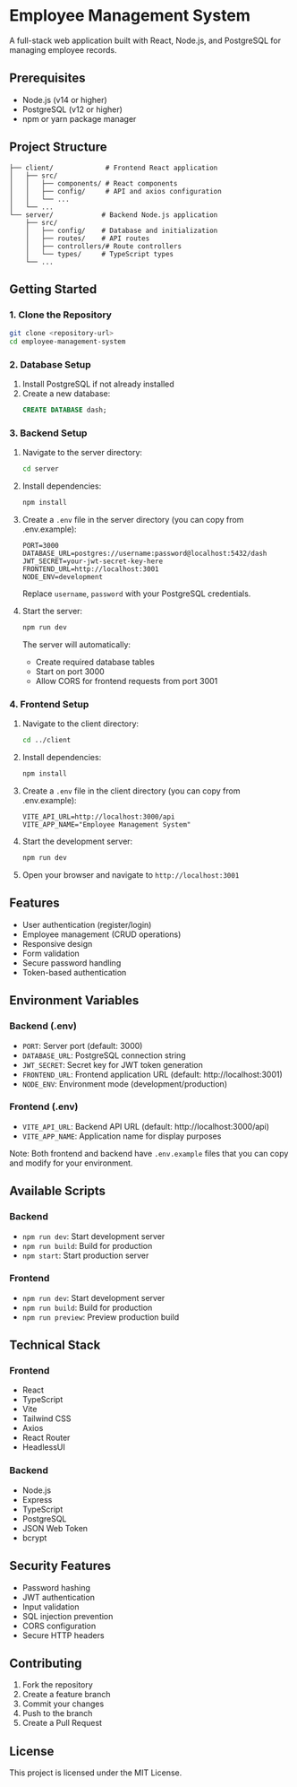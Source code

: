 # Employee Management System

A full-stack web application built with React, Node.js, and PostgreSQL for managing employee records.

## Prerequisites

- Node.js (v14 or higher)
- PostgreSQL (v12 or higher)
- npm or yarn package manager

## Project Structure

```
├── client/             # Frontend React application
│   ├── src/
│   │   ├── components/ # React components
│   │   ├── config/     # API and axios configuration
│   │   └── ...
│   └── ...
└── server/            # Backend Node.js application
    ├── src/
    │   ├── config/    # Database and initialization
    │   ├── routes/    # API routes
    │   ├── controllers/# Route controllers
    │   └── types/     # TypeScript types
    └── ...
```

## Getting Started

### 1. Clone the Repository

```bash
git clone <repository-url>
cd employee-management-system
```

### 2. Database Setup

1. Install PostgreSQL if not already installed
2. Create a new database:
   ```sql
   CREATE DATABASE dash;
   ```

### 3. Backend Setup

1. Navigate to the server directory:

   ```bash
   cd server
   ```

2. Install dependencies:

   ```bash
   npm install
   ```

3. Create a `.env` file in the server directory (you can copy from .env.example):

   ```env
   PORT=3000
   DATABASE_URL=postgres://username:password@localhost:5432/dash
   JWT_SECRET=your-jwt-secret-key-here
   FRONTEND_URL=http://localhost:3001
   NODE_ENV=development
   ```

   Replace `username`, `password` with your PostgreSQL credentials.

4. Start the server:
   ```bash
   npm run dev
   ```
   The server will automatically:
   - Create required database tables
   - Start on port 3000
   - Allow CORS for frontend requests from port 3001

### 4. Frontend Setup

1. Navigate to the client directory:

   ```bash
   cd ../client
   ```

2. Install dependencies:

   ```bash
   npm install
   ```

3. Create a `.env` file in the client directory (you can copy from .env.example):

   ```env
   VITE_API_URL=http://localhost:3000/api
   VITE_APP_NAME="Employee Management System"
   ```

4. Start the development server:

   ```bash
   npm run dev
   ```

5. Open your browser and navigate to `http://localhost:3001`

## Features

- User authentication (register/login)
- Employee management (CRUD operations)
- Responsive design
- Form validation
- Secure password handling
- Token-based authentication

## Environment Variables

### Backend (.env)

- `PORT`: Server port (default: 3000)
- `DATABASE_URL`: PostgreSQL connection string
- `JWT_SECRET`: Secret key for JWT token generation
- `FRONTEND_URL`: Frontend application URL (default: http://localhost:3001)
- `NODE_ENV`: Environment mode (development/production)

### Frontend (.env)

- `VITE_API_URL`: Backend API URL (default: http://localhost:3000/api)
- `VITE_APP_NAME`: Application name for display purposes

Note: Both frontend and backend have `.env.example` files that you can copy and modify for your environment.

## Available Scripts

### Backend

- `npm run dev`: Start development server
- `npm run build`: Build for production
- `npm start`: Start production server

### Frontend

- `npm run dev`: Start development server
- `npm run build`: Build for production
- `npm run preview`: Preview production build

## Technical Stack

### Frontend

- React
- TypeScript
- Vite
- Tailwind CSS
- Axios
- React Router
- HeadlessUI

### Backend

- Node.js
- Express
- TypeScript
- PostgreSQL
- JSON Web Token
- bcrypt

## Security Features

- Password hashing
- JWT authentication
- Input validation
- SQL injection prevention
- CORS configuration
- Secure HTTP headers

## Contributing

1. Fork the repository
2. Create a feature branch
3. Commit your changes
4. Push to the branch
5. Create a Pull Request

## License

This project is licensed under the MIT License.
